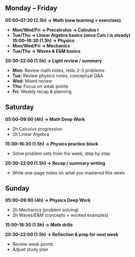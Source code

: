## Monday – Friday
**05:00–07:30 (2.5h) → Math (new learning + exercises)**  
- **Mon/Wed/Fri → Precalculus → Calculus I**  
- **Tue/Thu → Linear Algebra basics (once Calc I is steady)**  
**15:00–16:30 (1.5h) → Physics**  
- **Mon/Wed/Fri → Mechanics**  
- **Tue/Thu → Waves & E&M basics**  

**20:30–22:00 (1.5h) → Light review / summary**  
- **Mon:** Review math notes, redo 2–3 problems  
- **Tue:** Review physics notes, conceptual Q&A  
- **Wed:** Mixed review 
- **Thu:** Focus on weak points
- **Fri:** Weekly recap & planning  

## Saturday

**05:00–09:00 (4h) → Math Deep Work**  
- 2h Calculus progression  
- 2h Linear Algebra  

**15:00–16:30 (1.5h) → Physics practice block**  
- Solve problem sets from the week, step by step  

**20:30–22:00 (1.5h) → Recap / summary writing**  
- Write one-page notes on what you mastered this week  

## Sunday

**05:00–09:00 (4h) → Physics Deep Work**  
- 2h Mechanics (problem solving)  
- 2h Waves/E&M (concepts + worked examples)  

**15:00–16:30 (1.5h) → Math drills**    

**20:30–22:00 (1.5h) → Reflection & prep for next week**  
- Review weak points  
- Adjust study plan  
